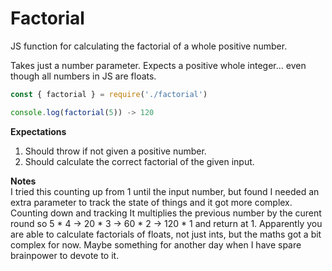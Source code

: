 # Factorial
JS function for calculating the factorial of a whole positive number.

Takes just a number parameter. Expects a positive whole integer... even though all numbers in JS are floats.

```javascript
const { factorial } = require('./factorial')

console.log(factorial(5)) -> 120

```

**Expectations**
1. Should throw if not given a positive number.
2. Should calculate the correct factorial of the given input.

**Notes**<br>
I tried this counting up from 1 until the input number, but found I needed an extra parameter to track the state of things and it got more complex. Counting down and tracking
It multiplies the previous number by the curent round so 5 * 4 -> 20 * 3 -> 60 * 2 -> 120 * 1 and return at 1.
Apparently you are able to calculate factorials of floats, not just ints, but the maths got a bit complex for now. Maybe something for another day when I have spare brainpower to devote to it.
